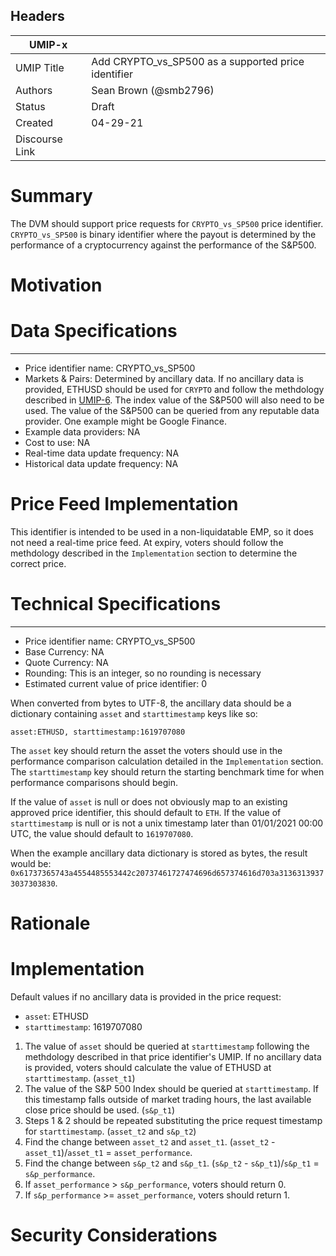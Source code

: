 ## Headers

| UMIP-x                |                                                               |
| ------------------- | ------------------------------------------------------------- |
| UMIP Title          | Add CRYPTO_vs_SP500 as a supported price identifier |
| Authors             | Sean Brown (@smb2796)                                                     |
| Status              | Draft                                                         |
| Created             | 04-29-21                                              |
| Discourse Link      |             |

# Summary 

The DVM should support price requests for `CRYPTO_vs_SP500` price identifier. `CRYPTO_vs_SP500` is binary identifier where the payout is determined by the performance of a cryptocurrency against the performance of the S&P500.

# Motivation

# Data Specifications

-----------------------------------------
- Price identifier name: CRYPTO_vs_SP500 
- Markets & Pairs: Determined by ancillary data. If no ancillary data is provided, ETHUSD should be used for `CRYPTO` and follow the methdology described in [UMIP-6](https://github.com/UMAprotocol/UMIPs/blob/master/UMIPs/umip-6.md). The index value of the S&P500 will also need to be used. The value of the S&P500 can be queried from any reputable data provider. One example might be Google Finance. 
- Example data providers: NA
- Cost to use: NA
- Real-time data update frequency: NA
- Historical data update frequency: NA

# Price Feed Implementation

This identifier is intended to be used in a non-liquidatable EMP, so it does not need a real-time price feed. At expiry, voters should follow the methdology described in the `Implementation` section to determine the correct price.

# Technical Specifications

-----------------------------------------
- Price identifier name: CRYPTO_vs_SP500
- Base Currency: NA
- Quote Currency: NA
- Rounding: This is an integer, so no rounding is necessary
- Estimated current value of price identifier: 0

When converted from bytes to UTF-8, the ancillary data should be a dictionary containing `asset` and `starttimestamp` keys like so:
```
asset:ETHUSD, starttimestamp:1619707080
```

The `asset` key should return the asset the voters should use in the performance comparison calculation detailed in the `Implementation` section. The `starttimestamp` key should return the starting benchmark time for when performance comparisons should begin.

If the value of `asset` is null or does not obviously map to an existing approved price identifier, this should default to `ETH`. If the value of `starttimestamp` is null or is not a unix timestamp later than 01/01/2021 00:00 UTC, the value should default to `1619707080`.

When the example ancillary data dictionary is stored as bytes, the result would be: `0x61737365743a4554485553442c20737461727474696d657374616d703a31363139373037303830`.

# Rationale



# Implementation

Default values if no ancillary data is provided in the price request:
- `asset`: ETHUSD
- `starttimestamp`: 1619707080

1. The value of `asset` should be queried at `starttimestamp` following the methdology described in that price identifier's UMIP. If no ancillary data is provided, voters should calculate the value of ETHUSD at `starttimestamp`. (`asset_t1`)
2. The value of the S&P 500 Index should be queried at `starttimestamp`. If this timestamp falls outside of market trading hours, the last available close price should be used. (`s&p_t1`)
3. Steps 1 & 2 should be repeated substituting the price request timestamp for `starttimestamp`. (`asset_t2` and `s&p_t2`)
4. Find the change between `asset_t2` and `asset_t1`.  (`asset_t2` - `asset_t1`)/`asset_t1` = `asset_performance`.
5. Find the change between `s&p_t2` and `s&p_t1`.  (`s&p_t2` - `s&p_t1`)/`s&p_t1` = `s&p_performance`.
6. If `asset_performance` > `s&p_performance`, voters should return 0.
7. If `s&p_performance` >= `asset_performance`, voters should return 1.


# Security Considerations
